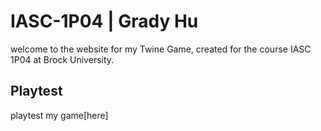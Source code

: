 # IASC-1P04 | Grady Hu

welcome to the website for my Twine Game, created for the course IASC 1P04 at Brock University.

## Playtest

playtest my game[here]
